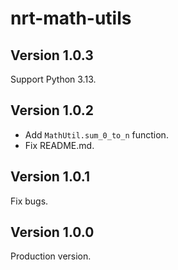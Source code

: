 # nrt-math-utils

## Version 1.0.3

Support Python 3.13.

## Version 1.0.2

- Add `MathUtil.sum_0_to_n` function.
- Fix README.md.

## Version 1.0.1

Fix bugs.

## Version 1.0.0

Production version.

